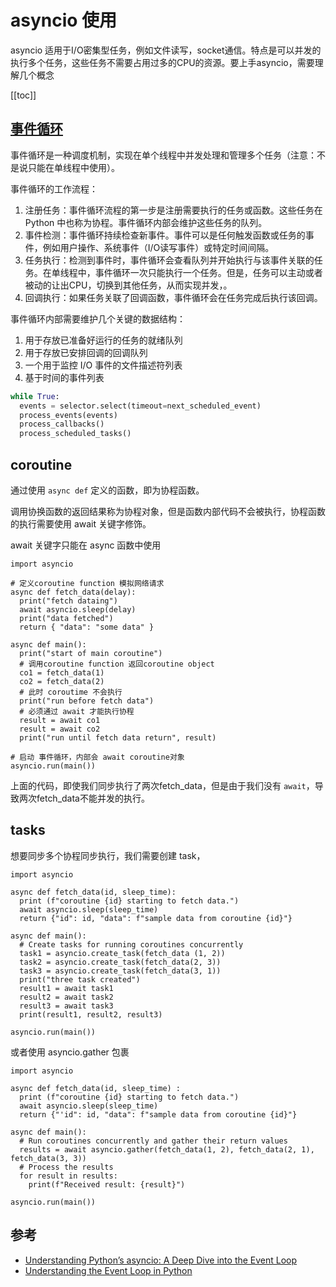 # asyncio 使用

asyncio 适用于I/O密集型任务，例如文件读写，socket通信。特点是可以并发的执行多个任务，这些任务不需要占用过多的CPU的资源。要上手asyncio，需要理解几个概念

[[toc]]

## [事件循环](https://docs.python.org/3/library/asyncio-eventloop.html)

事件循环是一种调度机制，实现在单个线程中并发处理和管理多个任务（注意：不是说只能在单线程中使用）。

事件循环的工作流程：

1. 注册任务：事件循环流程的第一步是注册需要执行的任务或函数。这些任务在 Python 中也称为协程。事件循环内部会维护这些任务的队列。
2. 事件检测：事件循环持续检查新事件。事件可以是任何触发函数或任务的事件，例如用户操作、系统事件（I/O读写事件）或特定时间间隔。
3. 任务执行：检测到事件时，事件循环会查看队列并开始执行与该事件关联的任务。在单线程中，事件循环一次只能执行一个任务。但是，任务可以主动或者被动的让出CPU，切换到其他任务，从而实现并发，。
4. 回调执行：如果任务关联了回调函数，事件循环会在任务完成后执行该回调。

事件循环内部需要维护几个关键的数据结构：

1. 用于存放已准备好运行的任务的就绪队列
2. 用于存放已安排回调的回调队列
3. 一个用于监控 I/O 事件的文件描述符列表
4. 基于时间的事件列表

```python
while True:
  events = selector.select(timeout=next_scheduled_event)
  process_events(events)
  process_callbacks()
  process_scheduled_tasks()
```

## coroutine

通过使用 `async def` 定义的函数，即为协程函数。

调用协换函数的返回结果称为协程对象，但是函数内部代码不会被执行，协程函数的执行需要使用 await 关键字修饰。

await 关键字只能在 async 函数中使用

```python:line-numbers {18,19}
import asyncio

# 定义coroutine function 模拟网络请求
async def fetch_data(delay):
  print("fetch dataing")
  await asyncio.sleep(delay)
  print("data fetched")
  return { "data": "some data" }

async def main():
  print("start of main coroutine")
  # 调用coroutine function 返回coroutine object
  co1 = fetch_data(1)
  co2 = fetch_data(2)
  # 此时 coroutime 不会执行
  print("run before fetch data")
  # 必须通过 await 才能执行协程
  result = await co1
  result = await co2
  print("run until fetch data return", result)

# 启动 事件循环，内部会 await coroutine对象
asyncio.run(main())
```

上面的代码，即使我们同步执行了两次fetch_data，但是由于我们没有 `await`，导致两次fetch_data不能并发的执行。

## tasks

想要同步多个协程同步执行，我们需要创建 task，

```python:line-numbers {10-12}
import asyncio

async def fetch_data(id, sleep_time):
  print (f"coroutine {id} starting to fetch data.")
  await asyncio.sleep(sleep_time)
  return {"id": id, "data": f"sample data from coroutine {id}"}

async def main():
  # Create tasks for running coroutines concurrently
  task1 = asyncio.create_task(fetch_data (1, 2))
  task2 = asyncio.create_task(fetch_data(2, 3))
  task3 = asyncio.create_task(fetch_data(3, 1))
  print("three task created")
  result1 = await task1
  result2 = await task2
  result3 = await task3
  print(result1, result2, result3)

asyncio.run(main())
```

或者使用 asyncio.gather 包裹

```python:line-numbers {8}
import asyncio

async def fetch_data(id, sleep_time) :
  print (f"coroutine {id} starting to fetch data.")
  await asyncio.sleep(sleep_time)
  return {"'id": id, "data": f"sample data from coroutine {id}"}

async def main():
  # Run coroutines concurrently and gather their return values
  results = await asyncio.gather(fetch_data(1, 2), fetch_data(2, 1), fetch_data(3, 3))
  # Process the results
  for result in results:
    print(f"Received result: {result}")

asyncio.run(main())
```

## 参考

- [Understanding Python’s asyncio: A Deep Dive into the Event Loop](https://medium.com/delivus/understanding-pythons-asyncio-a-deep-dive-into-the-event-loop-89a6c5acbc84)
- [Understanding the Event Loop in Python](https://thinhdanggroup.github.io/event-loop-python/)
